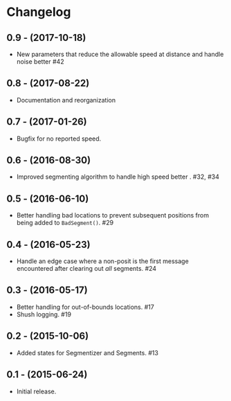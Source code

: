 Changelog
=========

0.9 - (2017-10-18)
------------------

- New parameters that reduce the allowable speed at distance and handle noise better #42


0.8 - (2017-08-22)
------------------

- Documentation and reorganization


0.7 - (2017-01-26)
------------------

- Bugfix for no reported speed.


0.6 - (2016-08-30)
------------------

- Improved segmenting algorithm to handle high speed better .  #32, #34


0.5 - (2016-06-10)
------------------

- Better handling bad locations to prevent subsequent positions from being added to `BadSegment()`.  #29


0.4 - (2016-05-23)
------------------

- Handle an edge case where a non-posit is the first message encountered after clearing out _all_ segments.  #24


0.3 - (2016-05-17)
------------------

- Better handling for out-of-bounds locations.  #17
- Shush logging.  #19


0.2 - (2015-10-06)
------------------

- Added states for Segmentizer and Segments.  #13


0.1 - (2015-06-24)
------------------

- Initial release.
